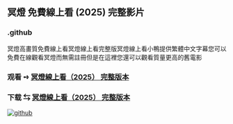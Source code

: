 ## 冥燈 免費線上看 (2025) 完整影片

### .github

冥燈高畫質免費線上看冥燈線上看完整版冥燈線上看小鴨提供繁體中文字幕您可以免費在線觀看冥燈而無需註冊但是在這裡您還可以觀看質量更高的舊電影

### 观看 ➺ [冥燈線上看（2͏0͏2͏5͏） 完整版本](https://watching4khdmovies.blogspot.com/2025/06/den-am-hon-zh.html)

### 下载 ⇆ [冥燈線上看（2͏0͏2͏5͏） 完整版本](https://watching4khdmovies.blogspot.com/2025/06/den-am-hon-zh.html)

<a href="https://watching4khdmovies.blogspot.com/2025/06/den-am-hon-zh.html" rel="nofollow"><img src="https://image.tmdb.org/t/p/w1280/w5hWX8BiXkANe4O0wsCKCH7u7Ix.jpg" alt="github" data-canonical-src="https://image.tmdb.org/t/p/w1280/w5hWX8BiXkANe4O0wsCKCH7u7Ix.jpg" style="max-width: 100%;"></a>

